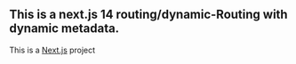 ## This is a next.js 14 routing/dynamic-Routing with dynamic metadata.



This is a [Next.js](https://nextjs.org/) project 